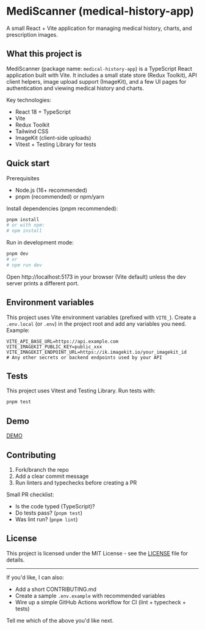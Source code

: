 # MediScanner (medical-history-app)

A small React + Vite application for managing medical history, charts, and prescription images.

## What this project is

MediScanner (package name: `medical-history-app`) is a TypeScript React application built with Vite. It includes a small state store (Redux Toolkit), API client helpers, image upload support (ImageKit), and a few UI pages for authentication and viewing medical history and charts.

Key technologies:
- React 18 + TypeScript
- Vite
- Redux Toolkit
- Tailwind CSS
- ImageKit (client-side uploads)
- Vitest + Testing Library for tests

## Quick start

Prerequisites
- Node.js (16+ recommended)
- pnpm (recommended) or npm/yarn

Install dependencies (pnpm recommended):

```bash
pnpm install
# or with npm:
# npm install
```

Run in development mode:

```bash
pnpm dev
# or
# npm run dev
```

Open http://localhost:5173 in your browser (Vite default) unless the dev server prints a different port.

## Environment variables

This project uses Vite environment variables (prefixed with `VITE_`). Create a `.env.local` (or `.env`) in the project root and add any variables you need. Example:

```
VITE_API_BASE_URL=https://api.example.com
VITE_IMAGEKIT_PUBLIC_KEY=public_xxx
VITE_IMAGEKIT_ENDPOINT_URL=https://ik.imagekit.io/your_imagekit_id
# Any other secrets or backend endpoints used by your API
```

## Tests

This project uses Vitest and Testing Library. Run tests with:

```bash
pnpm test
```

## Demo

[DEMO](https://drive.google.com/drive/folders/12pzLoO2ifs6VMKciJgypVGSgEZwahwx4?usp=sharing)

## Contributing

1. Fork/branch the repo
2. Add a clear commit message
3. Run linters and typechecks before creating a PR

Small PR checklist:
- Is the code typed (TypeScript)?
- Do tests pass? (`pnpm test`)
- Was lint run? (`pnpm lint`)

## License

This project is licensed under the MIT License - see the [LICENSE](https://choosealicense.com/licenses/mit/) file for details.

---

If you'd like, I can also:
- Add a short CONTRIBUTING.md
- Create a sample `.env.example` with recommended variables
- Wire up a simple GitHub Actions workflow for CI (lint + typecheck + tests)

Tell me which of the above you'd like next.
